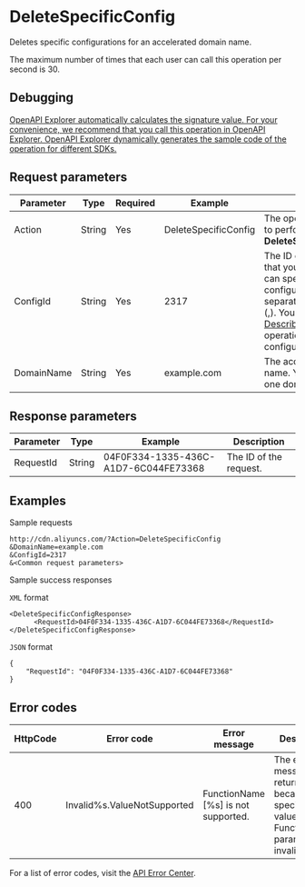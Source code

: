 # DeleteSpecificConfig

Deletes specific configurations for an accelerated domain name.

The maximum number of times that each user can call this operation per second is 30.

## Debugging

[OpenAPI Explorer automatically calculates the signature value. For your convenience, we recommend that you call this operation in OpenAPI Explorer. OpenAPI Explorer dynamically generates the sample code of the operation for different SDKs.](https://api.aliyun.com/#product=Cdn&api=DeleteSpecificConfig&type=RPC&version=2018-05-10)

## Request parameters

|Parameter|Type|Required|Example|Description|
|---------|----|--------|-------|-----------|
|Action|String|Yes|DeleteSpecificConfig|The operation that you want to perform. Set the value to **DeleteSpecificConfig**. |
|ConfigId|String|Yes|2317|The ID of the configuration that you want to delete. You can specify multiple configuration IDs and separate them with commas \(,\). You can call the [DescribeCdnDomainConfigs](~~90924~~) operation to query configuration IDs. |
|DomainName|String|Yes|example.com|The accelerated domain name. You can specify only one domain name. |

## Response parameters

|Parameter|Type|Example|Description|
|---------|----|-------|-----------|
|RequestId|String|04F0F334-1335-436C-A1D7-6C044FE73368|The ID of the request. |

## Examples

Sample requests

```
http://cdn.aliyuncs.com/?Action=DeleteSpecificConfig
&DomainName=example.com
&ConfigId=2317
&<Common request parameters>
```

Sample success responses

`XML` format

```
<DeleteSpecificConfigResponse>
	  <RequestId>04F0F334-1335-436C-A1D7-6C044FE73368</RequestId>
</DeleteSpecificConfigResponse>
```

`JSON` format

```
{
    "RequestId": "04F0F334-1335-436C-A1D7-6C044FE73368"
}
```

## Error codes

|HttpCode|Error code|Error message|Description|
|--------|----------|-------------|-----------|
|400|Invalid%s.ValueNotSupported|FunctionName \[%s\] is not supported.|The error message returned because the specified value of the FunctionName parameter is invalid.|

For a list of error codes, visit the [API Error Center](https://error-center.alibabacloud.com/status/product/Cdn).

